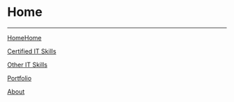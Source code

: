 # Home

---

<span style="color:red">[Home](index.md)</span>[Home](index.md)

[Certified IT Skills](certified_skills.md)

[Other IT Skills](other_skills.md)

[Portfolio](portfolio.md)

[About](about.md)
